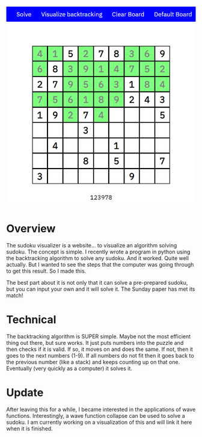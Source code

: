 ![](main.png)

# Overview

The sudoku visualizer is a website... to visualize an algorithm solving sudoku. The concept is simple. I recently wrote a program in python using the backtracking algorithm to solve any sudoku. And it worked. Quite well actually. But I wanted to see the steps that the computer was going through to get this result. So I made this.

The best part about it is not only that it can solve a pre-prepared sudoku, but you can input your own and it will solve it. The Sunday paper has met its match!

# Technical

The backtracking algorithm is SUPER simple. Maybe not the most efficient thing out there, but sure works. It just puts numbers into the puzzle and then checks if it is valid. If so, it moves on and does the same. If not, then it goes to the next numbers (1-9). If all numbers do not fit then it goes back to the previous number (like a stack) and keeps counting up on that one. Eventually (very quickly as a computer) it solves it.

# Update

After leaving this for a while, I became interested in the applications of wave functions. Interestingly, a wave function collapse can be used to solve a sudoku. I am currently working on a visualization of this and will link it here when it is finished.

